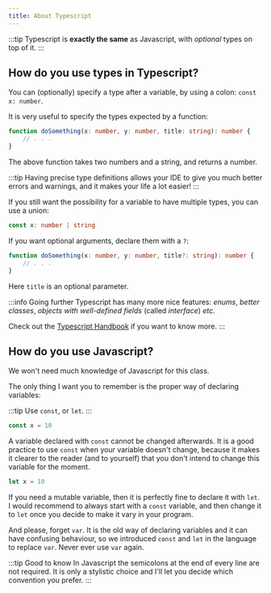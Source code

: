 ```yaml
---
title: About Typescript
---
```


:::tip
Typescript is **exactly the same** as Javascript, with *optional* types on top of it.
:::

## How do you use types in Typescript?

You can (optionally) specify a type after a variable, by using a colon: ```const x: number```.

It is very useful to specify the types expected by a function:

```typescript
function doSomething(x: number, y: number, title: string): number {
    // . . .
}
```
The above function takes two numbers and a string, and returns a number.

:::tip
Having precise type definitions allows your IDE to give you much better errors and warnings, and it makes your life a lot easier!
:::

If you still want the possibility for a variable to have multiple types, you can use a union: 

```typescript
const x: number | string
```

If you want optional arguments, declare them with a `?`:

```typescript
function doSomething(x: number, y: number, title?: string): number {
    // . . .
}
```

Here `title` is an optional parameter.

:::info Going further
Typescript has many more nice features: *enums*, *better classes*, *objects with well-defined fields* (called *interface*) *etc.*

Check out the [Typescript Handbook](https://www.typescriptlang.org/docs/handbook/intro.html) if you want to know more.
:::

## How do you use Javascript?

We won't need much knowledge of Javascript for this class.

The only thing I want you to remember is the proper way of declaring variables:

:::tip
Use `const`, or `let`.
:::

```typescript
const x = 10
```

A variable declared with `const` cannot be changed afterwards. It is a good practice to use `const` when your variable doesn't change, because it makes it clearer to the reader (and to yourself) that you don't intend to change this variable for the moment.

```typescript
let x = 10
```

If you need a mutable variable, then it is perfectly fine to declare it with `let`. I would recommend to always start with a `const` variable, and then change it to `let` once you decide to make it vary in your program.

And please, forget `var`. It is the old way of declaring variables and it can have confusing behaviour, so we introduced `const` and `let` in the language to replace `var`. Never ever use `var` again.

:::tip Good to know
In Javascript the semicolons at the end of every line are not required. It is only a stylistic choice and I'll let you decide which convention you prefer.
:::